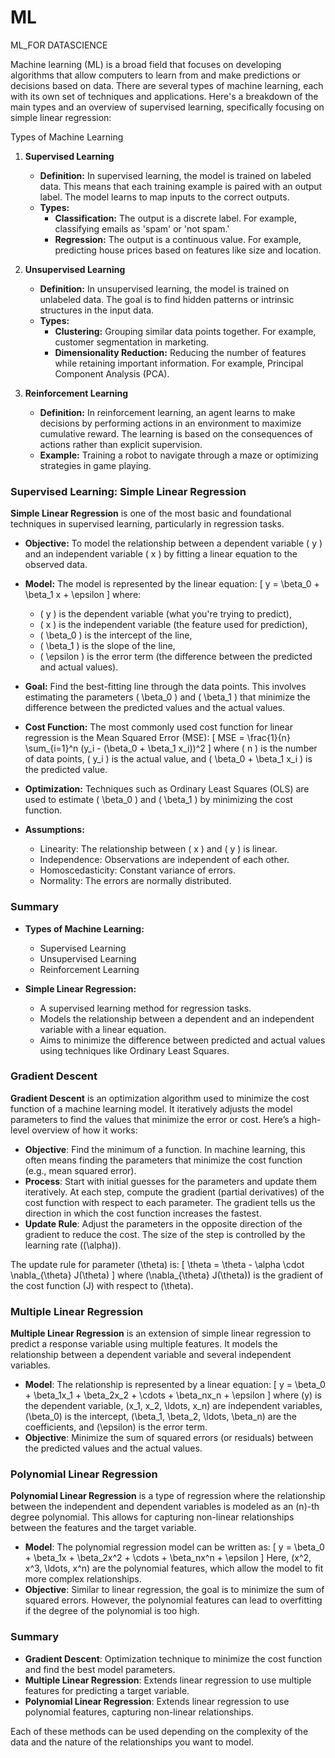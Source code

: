 # ML
ML_FOR DATASCIENCE

Machine learning (ML) is a broad field that focuses on developing algorithms that allow computers to learn from and make predictions or decisions based on data. There are several types of machine learning, each with its own set of techniques and applications. Here's a breakdown of the main types and an overview of supervised learning, specifically focusing on simple linear regression:

 Types of Machine Learning

1. **Supervised Learning**
   - **Definition:** In supervised learning, the model is trained on labeled data. This means that each training example is paired with an output label. The model learns to map inputs to the correct outputs.
   - **Types:**
     - **Classification:** The output is a discrete label. For example, classifying emails as 'spam' or 'not spam.'
     - **Regression:** The output is a continuous value. For example, predicting house prices based on features like size and location.

2. **Unsupervised Learning**
   - **Definition:** In unsupervised learning, the model is trained on unlabeled data. The goal is to find hidden patterns or intrinsic structures in the input data.
   - **Types:**
     - **Clustering:** Grouping similar data points together. For example, customer segmentation in marketing.
     - **Dimensionality Reduction:** Reducing the number of features while retaining important information. For example, Principal Component Analysis (PCA).


3. **Reinforcement Learning**
   - **Definition:** In reinforcement learning, an agent learns to make decisions by performing actions in an environment to maximize cumulative reward. The learning is based on the consequences of actions rather than explicit supervision.
   - **Example:** Training a robot to navigate through a maze or optimizing strategies in game playing.

### Supervised Learning: Simple Linear Regression

**Simple Linear Regression** is one of the most basic and foundational techniques in supervised learning, particularly in regression tasks.

- **Objective:** To model the relationship between a dependent variable \( y \) and an independent variable \( x \) by fitting a linear equation to the observed data.

- **Model:** The model is represented by the linear equation:
  \[
  y = \beta_0 + \beta_1 x + \epsilon
  \]
  where:
  - \( y \) is the dependent variable (what you're trying to predict),
  - \( x \) is the independent variable (the feature used for prediction),
  - \( \beta_0 \) is the intercept of the line,
  - \( \beta_1 \) is the slope of the line,
  - \( \epsilon \) is the error term (the difference between the predicted and actual values).

- **Goal:** Find the best-fitting line through the data points. This involves estimating the parameters \( \beta_0 \) and \( \beta_1 \) that minimize the difference between the predicted values and the actual values.

- **Cost Function:** The most commonly used cost function for linear regression is the Mean Squared Error (MSE):
  \[
  MSE = \frac{1}{n} \sum_{i=1}^n (y_i - (\beta_0 + \beta_1 x_i))^2
  \]
  where \( n \) is the number of data points, \( y_i \) is the actual value, and \( \beta_0 + \beta_1 x_i \) is the predicted value.

- **Optimization:** Techniques such as Ordinary Least Squares (OLS) are used to estimate \( \beta_0 \) and \( \beta_1 \) by minimizing the cost function.

- **Assumptions:**
  - Linearity: The relationship between \( x \) and \( y \) is linear.
  - Independence: Observations are independent of each other.
  - Homoscedasticity: Constant variance of errors.
  - Normality: The errors are normally distributed.

### Summary

- **Types of Machine Learning:**
  - Supervised Learning
  - Unsupervised Learning
  - Reinforcement Learning

- **Simple Linear Regression:**
  - A supervised learning method for regression tasks.
  - Models the relationship between a dependent and an independent variable with a linear equation.
  - Aims to minimize the difference between predicted and actual values using techniques like Ordinary Least Squares.
 
 
###  Gradient Descent

**Gradient Descent** is an optimization algorithm used to minimize the cost function of a machine learning model. It iteratively adjusts the model parameters to find the values that minimize the error or cost. Here’s a high-level overview of how it works:

- **Objective**: Find the minimum of a function. In machine learning, this often means finding the parameters that minimize the cost function (e.g., mean squared error).
- **Process**: Start with initial guesses for the parameters and update them iteratively. At each step, compute the gradient (partial derivatives) of the cost function with respect to each parameter. The gradient tells us the direction in which the cost function increases the fastest.
- **Update Rule**: Adjust the parameters in the opposite direction of the gradient to reduce the cost. The size of the step is controlled by the learning rate (\(\alpha\)).

The update rule for parameter \(\theta\) is:
\[ \theta = \theta - \alpha \cdot \nabla_{\theta} J(\theta) \]
where \(\nabla_{\theta} J(\theta)\) is the gradient of the cost function \(J\) with respect to \(\theta\).

###  Multiple Linear Regression

**Multiple Linear Regression** is an extension of simple linear regression to predict a response variable using multiple features. It models the relationship between a dependent variable and several independent variables.

- **Model**: The relationship is represented by a linear equation:
  \[ y = \beta_0 + \beta_1x_1 + \beta_2x_2 + \cdots + \beta_nx_n + \epsilon \]
  where \(y\) is the dependent variable, \(x_1, x_2, \ldots, x_n\) are independent variables, \(\beta_0\) is the intercept, \(\beta_1, \beta_2, \ldots, \beta_n\) are the coefficients, and \(\epsilon\) is the error term.
- **Objective**: Minimize the sum of squared errors (or residuals) between the predicted values and the actual values.

###  Polynomial Linear Regression

**Polynomial Linear Regression** is a type of regression where the relationship between the independent and dependent variables is modeled as an \(n\)-th degree polynomial. This allows for capturing non-linear relationships between the features and the target variable.

- **Model**: The polynomial regression model can be written as:
  \[ y = \beta_0 + \beta_1x + \beta_2x^2 + \cdots + \beta_nx^n + \epsilon \]
  Here, \(x^2, x^3, \ldots, x^n\) are the polynomial features, which allow the model to fit more complex relationships.
- **Objective**: Similar to linear regression, the goal is to minimize the sum of squared errors. However, the polynomial features can lead to overfitting if the degree of the polynomial is too high.

### Summary

- **Gradient Descent**: Optimization technique to minimize the cost function and find the best model parameters.
- **Multiple Linear Regression**: Extends linear regression to use multiple features for predicting a target variable.
- **Polynomial Linear Regression**: Extends linear regression to use polynomial features, capturing non-linear relationships.

Each of these methods can be used depending on the complexity of the data and the nature of the relationships you want to model.
